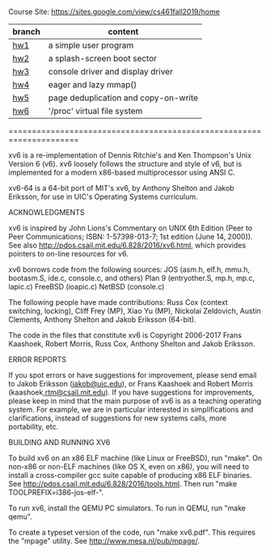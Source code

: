 Course Site: https://sites.google.com/view/cs461fall2019/home


branch      |      content
--- | ---
 [hw1](https://github.com/puyihua/OS-Design-Implem-Projects/tree/hw1)       | a simple user program
 [hw2](https://github.com/puyihua/OS-Design-Implem-Projects/tree/hw2)       | a splash-screen boot sector
 [hw3](https://github.com/puyihua/OS-Design-Implem-Projects/tree/hw3)       | console driver and display driver
 [hw4](https://github.com/puyihua/OS-Design-Implem-Projects/tree/hw4)       | eager and lazy mmap()
 [hw5](https://github.com/puyihua/OS-Design-Implem-Projects/tree/hw5)       | page deduplication and copy-on-write
 [hw6](https://github.com/puyihua/OS-Design-Implem-Projects/tree/hw6)       | '/proc' virtual file system

=====================================================================

xv6 is a re-implementation of Dennis Ritchie's and Ken Thompson's Unix
Version 6 (v6).  xv6 loosely follows the structure and style of v6,
but is implemented for a modern x86-based multiprocessor using ANSI C.

xv6-64 is a 64-bit port of MIT's xv6, by Anthony Shelton and
Jakob Eriksson, for use in UIC's Operating Systems curriculum. 

ACKNOWLEDGMENTS

xv6 is inspired by John Lions's Commentary on UNIX 6th Edition (Peer
to Peer Communications; ISBN: 1-57398-013-7; 1st edition (June 14,
2000)). See also http://pdos.csail.mit.edu/6.828/2016/xv6.html, which
provides pointers to on-line resources for v6.

xv6 borrows code from the following sources:
    JOS (asm.h, elf.h, mmu.h, bootasm.S, ide.c, console.c, and others)
    Plan 9 (entryother.S, mp.h, mp.c, lapic.c)
    FreeBSD (ioapic.c)
    NetBSD (console.c)

The following people have made contributions: Russ Cox (context switching,
locking), Cliff Frey (MP), Xiao Yu (MP), Nickolai Zeldovich, Austin
Clements, Anthony Shelton and Jakob Eriksson (64-bit).

The code in the files that constitute xv6 is Copyright 2006-2017
Frans Kaashoek, Robert Morris, Russ Cox, Anthony Shelton and Jakob Eriksson.

ERROR REPORTS

If you spot errors or have suggestions for improvement, please send email to
Jakob Eriksson (jakob@uic.edu), or Frans Kaashoek and Robert Morris
(kaashoek,rtm@csail.mit.edu).  If you have suggestions for improvements,
please keep in mind that the main purpose of xv6 is as a teaching operating
system. For example, we are in particular interested in simplifications and
clarifications, instead of suggestions for new systems calls, more portability,
etc.

BUILDING AND RUNNING XV6

To build xv6 on an x86 ELF machine (like Linux or FreeBSD), run "make".
On non-x86 or non-ELF machines (like OS X, even on x86), you will
need to install a cross-compiler gcc suite capable of producing x86 ELF
binaries.  See http://pdos.csail.mit.edu/6.828/2016/tools.html.
Then run "make TOOLPREFIX=i386-jos-elf-".

To run xv6, install the QEMU PC simulators.  To run in QEMU, run "make qemu".

To create a typeset version of the code, run "make xv6.pdf".  This
requires the "mpage" utility.  See http://www.mesa.nl/pub/mpage/.
